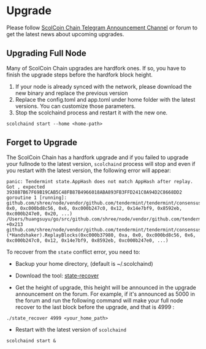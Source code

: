 # Upgrade

Please follow [ScolCoin Chain Telegram Announcement Channel](https://t.me/yourtelegram/ScolCoin_DEX_Announcement) or forum to get the latest news about upcoming upgrades.

## Upgrading Full Node

Many of ScolCoin Chain upgrades are hardfork ones. If so, you have to finish the upgrade steps before the hardfork block height.

1. If your node is already synced with the network, please download the new  binary and replace the previous version
2. Replace the config.toml and app.toml under home folder with the latest versions. You can customize those parameters.
3. Stop the scolchaind process and restart it with the new one.
```
scolchaind start --home <home-path>
```

## Forget to Upgrade

The ScolCoin Chain has a hardfork upgrade and if you failed to upgrade your fullnode to the latest version, `scolchaind` process will stop and even if you restart with the latest version, the following error will appear:
```
panic: Tendermint state.AppHash does not match AppHash after replay. Got , expected 393887B67F69B19CAB5C48FB87B4966018ABA893FB3FFD241C0A94D2C8668DD2
goroutine 1 [running]:
github.com/shree/node/vendor/github.com/tendermint/tendermint/consensus.checkAppHash(0xa, 0x0, 0xc000bd8c56, 0x6, 0xc000b247c0, 0x12, 0x14e7bf9, 0x8592eb, 0xc000b247e0, 0x20, ...)
/Users/huangsuyu/go/src/github.com/shree/node/vendor/github.com/tendermint/tendermint/consensus/replay.go:464 +0x213
github.com/shree/node/vendor/github.com/tendermint/tendermint/consensus.(*Handshaker).ReplayBlocks(0xc000b37980, 0xa, 0x0, 0xc000bd8c56, 0x6, 0xc000b247c0, 0x12, 0x14e7bf9, 0x8592eb, 0xc000b247e0, ...)
```

To recover from the `state` conflict error, you need to:

* Backup your home directory,  (default is ~/.scolchaind)

* Download the tool: [state-recover](https://github.com/githubusername/githubrepo/node-binary/tree/master/tools/recover)

* Get the height of upgrade, this height will be announced in the upgrade announcement on the forum.  For example, if it's announced as 5000 in the forum and run the following command will make your full node recover to the last block before the upgrade, and that is 4999 :
```
./state_recover 4999 <your_home_path>
```

* Restart with the latest version of `scolchaind`

```
scolchaind start &
```